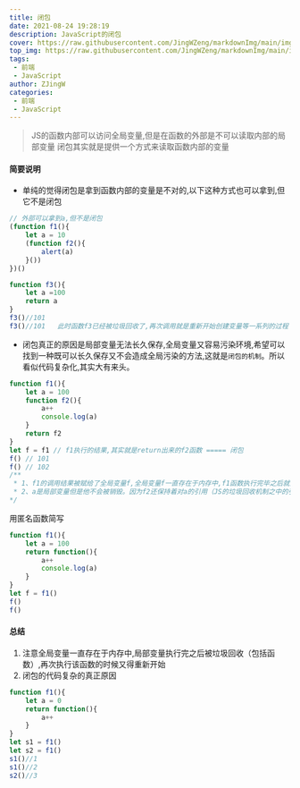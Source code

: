 ```yaml
---
title: 闭包
date: 2021-08-24 19:28:19
description: JavaScript的闭包
cover: https://raw.githubusercontent.com/JingWZeng/markdownImg/main/img/202108211858950.jpeg
top_img: https://raw.githubusercontent.com/JingWZeng/markdownImg/main/img/202108211858950.jpeg
tags: 
 - 前端
 - JavaScript
author: ZJingW
categories: 
 - 前端
 - JavaScript
---
```


> JS的函数内部可以访问全局变量,但是在函数的外部是不可以读取内部的局部变量
> 闭包其实就是提供一个方式来读取函数内部的变量

#### 简要说明
+ 单纯的觉得闭包是拿到函数内部的变量是不对的,以下这种方式也可以拿到,但它不是闭包
```javascript
// 外部可以拿到a,但不是闭包
(function f1(){
    let a = 10
    (function f2(){
        alert(a)
    }())
})()

function f3(){
    let a =100
    return a
}
f3()//101
f3()//101   此时函数f3已经被垃圾回收了,再次调用就是重新开始创建变量等一系列的过程
```

+ 闭包真正的原因是局部变量无法长久保存,全局变量又容易污染环境,希望可以找到一种既可以长久保存又不会造成全局污染的方法,这就是`闭包的机制`。所以看似代码复杂化,其实大有来头。
```javascript
function f1(){
    let a = 100
    function f2(){
        a++
        console.log(a)
    }
    return f2
}
let f = f1 // f1执行的结果,其实就是return出来的f2函数 ===== 闭包
f() // 101
f() // 102
/**
 * 1、f1的调用结果被赋给了全局变量f,全局变量f一直存在于内存中,f1函数执行完毕之后就会被释放,但是return出来了一个函数,也就是会造成内存泄漏的原因（变量a没有被释放）
 * 2、a是局部变量但是他不会被销毁。因为f2还保持着对a的引用（JS的垃圾回收机制之中的引用计数原则）
*/
```
用匿名函数简写
```javascript
function f1(){
    let a = 100
    return function(){
        a++
        console.log(a)
    }
}
let f = f1()
f()
f()
```
#### 总结
1. 注意全局变量一直存在于内存中,局部变量执行完之后被垃圾回收（包括函数）,再次执行该函数的时候又得重新开始
2. 闭包的代码复杂的真正原因
```javascript
function f1(){
    let a = 0
    return function(){
        a++
    }
}
let s1 = f1()
let s2 = f1()
s1()//1
s1()//2
s2()//3
```